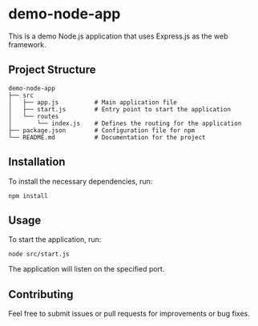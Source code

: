 # demo-node-app

This is a demo Node.js application that uses Express.js as the web framework.

## Project Structure

```
demo-node-app
├── src
│   ├── app.js          # Main application file
│   ├── start.js        # Entry point to start the application
│   └── routes
│       └── index.js    # Defines the routing for the application
├── package.json        # Configuration file for npm
└── README.md           # Documentation for the project
```

## Installation

To install the necessary dependencies, run:

```
npm install
```

## Usage

To start the application, run:

```
node src/start.js
```

The application will listen on the specified port.

## Contributing

Feel free to submit issues or pull requests for improvements or bug fixes.